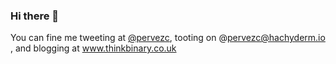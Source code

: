 ### Hi there 👋

<!--
**codedemonuk/codedemonuk** is a ✨ _special_ ✨ repository because its `README.md` (this file) appears on your GitHub profile.

Here are some ideas to get you started:

- 🔭 I’m currently working on ...
- 🌱 I’m currently learning ...
- 👯 I’m looking to collaborate on ...
- 🤔 I’m looking for help with ...
- 💬 Ask me about ...
- 📫 How to reach me: ...
- 😄 Pronouns: ...
- ⚡ Fun fact: ...
-->

You can fine me tweeting at <a href="https://twitter.com/pervezc">@pervezc</a>, tooting on @pervezc@hachyderm.io , and blogging at <a href="https://www.thinkbinary.co.uk">www.thinkbinary.co.uk</a>
